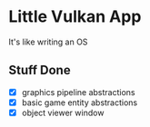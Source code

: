 # Little Vulkan App

It's like writing an OS

## Stuff Done

- [x] graphics pipeline abstractions
- [x] basic game entity abstractions
- [x] object viewer window
